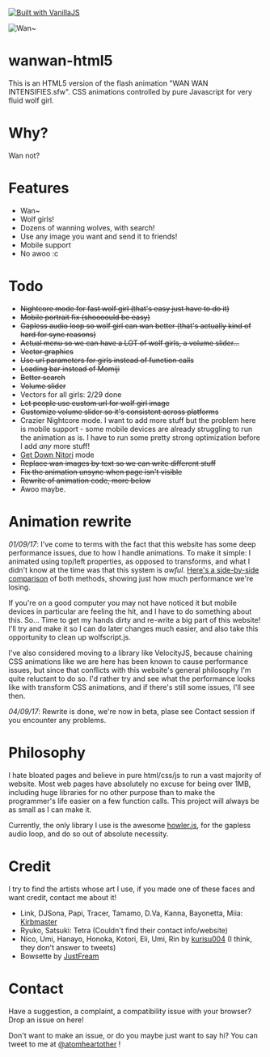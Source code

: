 [![Built with VanillaJS](http://vanilla-js.com/assets/button.png)](http://vanilla-js.com/)

![Wan~](
https://wanwan-html5.moe/girls/Momiji.png
)

# wanwan-html5
This is an HTML5 version of the flash animation "WAN WAN INTENSIFIES.sfw". CSS animations controlled by pure Javascript for very fluid wolf girl.

# Why?
Wan not?

# Features
- Wan~
- Wolf girls!
- Dozens of wanning wolves, with search!
- Use any image you want and send it to friends!
- Mobile support
- No awoo :c

# Todo
- ~~Nightcore mode for fast wolf girl (that's easy just have to do it)~~
- ~~Mobile portrait fix (shoooould be easy)~~
- ~~Gapless audio loop so wolf girl can wan better (that's actually kind of hard for sync reasons)~~
- ~~Actual menu so we can have a LOT of wolf girls, a volume slider...~~
- ~~Vector graphics~~
- ~~Use url parameters for girls instead of function calls~~
- ~~Loading bar instead of Momiji~~
- ~~Better search~~
- ~~Volume slider~~
- Vectors for all girls: 2/29 done
- ~~Let people use custom url for wolf girl image~~
- ~~Customize volume slider so it's consistent across platforms~~
- Crazier Nightcore mode. I want to add more stuff but the problem here is mobile support - some mobile devices are already struggling to run the animation as is. I have to run some pretty strong optimization before I add *any* more stuff!
- [Get Down Nitori](https://www.youtube.com/watch?v=FkQaQZCzjic) mode
- ~~Replace wan images by text so we can write different stuff~~
- ~~Fix the animation unsync when page isn't visible~~
- ~~Rewrite of animation code, more below~~
- Awoo maybe.

# Animation rewrite
*01/09/17*: I've come to terms with the fact that this website has some deep performance issues, due to how I handle animations. To make it simple: I animated using top/left properties, as opposed to transforms, and what I didn't know at the time was that this system is *awful*. [Here's a side-by-side comparison](https://www.youtube.com/watch?time_continue=4&v=-62uPWUxgcg) of both methods, showing just how much performance we're losing.

If you're on a good computer you may not have noticed it but mobile devices in particular are feeling the hit, and I have to do something about this. So... Time to get my hands dirty and re-write a big part of this website! I'll try and make it so I can do later changes much easier, and also take this opportunity to clean up wolfscript.js.

I've also considered moving to a library like VelocityJS, because chaining CSS animations like we are here has been known to cause performance issues, but since that conflicts with this website's general philosophy I'm quite reluctant to do so. I'd rather try and see what the performance looks like with transform CSS animations, and if there's still some issues, I'll see then.

*04/09/17*: Rewrite is done, we're now in beta, plase see Contact session if you encounter any problems.

# Philosophy
I hate bloated pages and believe in pure html/css/js to run a vast majority of website. Most web pages have absolutely no excuse for being over 1MB, including huge libraries for no other purpose than to make the programmer's life easier on a few function calls. This project will always be as small as I can make it.

Currently, the only library I use is the awesome [howler.js](https://howlerjs.com/), for the gapless audio loop, and do so out of absolute necessity.

# Credit
I try to find the artists whose art I use, if you made one of these faces and want credit, contact me about it!

- Link, DJSona, Papi, Tracer, Tamamo, D.Va, Kanna, Bayonetta, Miia: [Kirbmaster](http://kirbmaster.deviantart.com/)
- Ryuko, Satsuki: Tetra (Couldn't find their contact info/website)
- Nico, Umi, Hanayo, Honoka, Kotori, Eli, Umi, Rin by [kurisu004](https://twitter.com/kurisu004/) (I think, they don't answer to tweets)
- Bowsette by [JustFream](http://justfream.com)

# Contact
Have a suggestion, a complaint, a compatibility issue with your browser? Drop an issue on here!

Don't want to make an issue, or do you maybe just want to say hi? You can tweet to me at [@atomheartother](https://twitter.com/atomheartother) !
